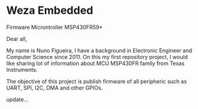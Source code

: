 # Weza Embedded
Firmware Microntroller MSP430FR59*

Dear all,

My name is Nuno Figueira, I have a background in Electronic Engineer and Computer Science since 2011.
On this my first repository project, I would like sharing lot of information about MCU MSP430FR family from Texas Instruments.

The objective of this project is publish firmware of all peripheric such as UART, SPI, I2C, DMA and other GPIOs.

update...

